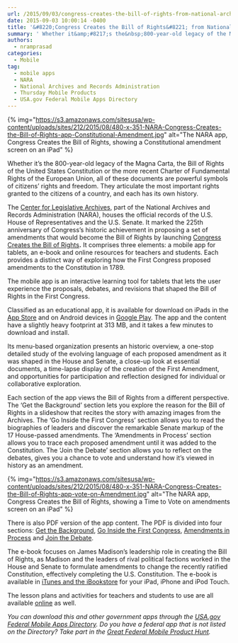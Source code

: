 ```yaml
---
url: /2015/09/03/congress-creates-the-bill-of-rights-from-national-archives/
date: 2015-09-03 10:00:14 -0400
title: '&#8220;Congress Creates the Bill of Rights&#8221; from National Archives'
summary: ' Whether it&amp;#8217;s the&nbsp;800-year-old legacy of the Magna Carta, the Bill of Rights of the United States Constitution&nbsp;or the more recent Charter of Fundamental Rights of the European Union, all of these documents are powerful symbols'
authors:
  - nramprasad
categories:
  - Mobile
tag:
  - mobile apps
  - NARA
  - National Archives and Records Administration
  - Thursday Mobile Products
  - USA.gov Federal Mobile Apps Directory
---
```


{% img="https://s3.amazonaws.com/sitesusa/wp-content/uploads/sites/212/2015/08/480-x-351-NARA-Congress-Creates-the-Bill-of-Rights-app-Constitutional-Amendment.jpg" alt="The NARA app, Congress Creates the Bill of Rights, showing a Constitutional amendment screen on an iPad" %}

Whether it&#8217;s the 800-year-old legacy of the Magna Carta, the Bill of Rights of the United States Constitution or the more recent Charter of Fundamental Rights of the European Union, all of these documents are powerful symbols of citizens’ rights and freedom. They articulate the most important rights granted to the citizens of a country, and each has its own history.

The [Center for Legislative Archives](http://www.archives.gov/legislative/), part of the National Archives and Records Administration (NARA), houses the official records of the U.S. House of Representatives and the U.S. Senate. It marked the 225th anniversary of Congress’s historic achievement in proposing a set of amendments that would become the Bill of Rights by launching [Congress Creates the Bill of Rights](http://www.archives.gov/legislative/resources/bill-of-rights.html)__.__ It comprises three elements: a mobile app for tablets, an e-book and online resources for teachers and students. Each provides a distinct way of exploring how the First Congress proposed amendments to the Constitution in 1789.

The mobile app is an interactive learning tool for tablets that lets the user experience the proposals, debates, and revisions that shaped the Bill of Rights in the First Congress.

Classified as an educational app, it is available for download on iPads in the [App Store](https://itunes.apple.com/us/app/congress-creates-bill-rights/id917839792?mt=8) and on Android devices in [Google Play](https://play.google.com/store/apps/details?id=com.nationalarchives.congresscreates). The app and the content have a slightly heavy footprint at 313 MB, and it takes a few minutes to download and install.

Its menu-based organization presents an historic overview, a one-stop detailed study of the evolving language of each proposed amendment as it was shaped in the House and Senate, a close-up look at essential documents, a time-lapse display of the creation of the First Amendment, and opportunities for participation and reflection designed for individual or collaborative exploration.

Each section of the app views the Bill of Rights from a different perspective. The &#8216;Get the Background&#8217; section lets you explore the reason for the Bill of Rights in a slideshow that recites the story with amazing images from the Archives. The &#8216;Go Inside the First Congress&#8217; section allows you to read the biographies of leaders and discover the remarkable Senate markup of the 17 House-passed amendments. The &#8216;Amendments in Process&#8217; section allows you to trace each proposed amendment until it was added to the Constitution. The &#8216;Join the Debate&#8217; section allows you to reflect on the debates, gives you a chance to vote and understand how it&#8217;s viewed in history as an amendment.

{% img="https://s3.amazonaws.com/sitesusa/wp-content/uploads/sites/212/2015/08/480-x-351-NARA-Congress-Creates-the-Bill-of-Rights-app-vote-on-Amendment.jpg" alt="The NARA app, Congress Creates the Bill of Rights, showing a Time to Vote on amendments screen on an iPad" %}

There is also PDF version of the app content. The PDF is divided into four sections: [Get the Background](http://www.archives.gov/legislative/resources/bill-of-rights/CCBR_I.pdf), [Go Inside the First Congress](http://www.archives.gov/legislative/resources/bill-of-rights/CCBR_IIA.pdf), [Amendments in Process](http://www.archives.gov/legislative/resources/bill-of-rights/CCBR_IIB.pdf) and [Join the Debate](http://www.archives.gov/legislative/resources/bill-of-rights/CCBR_III.pdf).

The e-book focuses on James Madison&#8217;s leadership role in creating the Bill of Rights, as Madison and the leaders of rival political factions worked in the House and Senate to formulate amendments to change the recently ratified Constitution, effectively completing the U.S. Constitution. The e-book is available in [iTunes and the iBookstore](http://www.archives.gov/global-pages/exit.html?link=https://itunes.apple.com/us/book/congress-creates-bill-rights/id917916560?ls=1&mt=11) for your iPad, iPhone and iPod Touch.

The lesson plans and activities for teachers and students to use are all available [online](http://www.archives.gov/legislative/resources/bill-of-rights.html) as well.

_You can download this and other government apps through the [USA.gov Federal Mobile Apps Directory](https://www.usa.gov/mobile-apps). Do you have a federal app that is not listed on the Directory? Take part in the [Great Federal Mobile Product Hunt](https://www.WHATEVER/2015/05/21/start-sleuthing-with-the-great-federal-mobile-product-hunt/)._